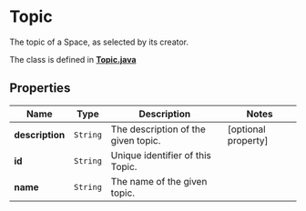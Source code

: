 

# Topic

The topic of a Space, as selected by its creator.

The class is defined in **[Topic.java](../../src/main/java/example/micronaut/model/Topic.java)**

## Properties

Name | Type | Description | Notes
------------ | ------------- | ------------- | -------------
**description** | `String` | The description of the given topic. |  [optional property]
**id** | `String` | Unique identifier of this Topic. | 
**name** | `String` | The name of the given topic. | 





